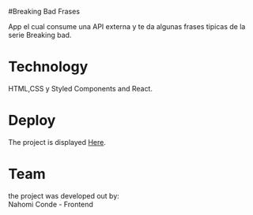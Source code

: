 #Breaking Bad Frases



App el cual consume una API externa y te da algunas frases tipicas de la serie Breaking bad.

# Technology

HTML,CSS y Styled Components and React.

# Deploy

The project is displayed [Here](https://nahyoomi.github.io/BodaInvitaciones/).


# Team 

the project was developed out by:  
Nahomi Conde - Frontend


